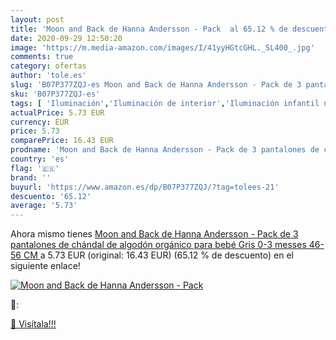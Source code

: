 ```yaml
---
layout: post
title: 'Moon and Back de Hanna Andersson - Pack  al 65.12 % de descuento'
date: 2020-09-29 12:50:20
image: 'https://m.media-amazon.com/images/I/41yyHGtcGHL._SL400_.jpg'
comments: true
category: ofertas
author: 'tole.es'
slug: 'B07P377ZQJ-es Moon and Back de Hanna Andersson - Pack de 3 pantalones de...'
sku: 'B07P377ZQJ-es'
tags: [ 'Iluminación','Iluminación de interior','Iluminación infantil nocturna','Lámparas e iluminación infantil','Monos para bebés niño','Ropa','Ropa de una pieza para bebés niño','Ropa para bebés','Ropa para bebés niño','bebé', ]
actualPrice: 5.73 EUR
currency: EUR
price: 5.73
comparePrice: 16.43 EUR
prodname: 'Moon and Back de Hanna Andersson - Pack de 3 pantalones de chándal de algodón orgánico para bebé  Gris  0-3 messes  46-56 CM '
country: 'es'
flag: '🇪🇸'
brand: ''
buyurl: 'https://www.amazon.es/dp/B07P377ZQJ/?tag=tolees-21'
descuento: '65.12'
average: '5.73'
---
```


Ahora mismo tienes [Moon and Back de Hanna Andersson - Pack de 3 pantalones de chándal de algodón orgánico para bebé  Gris  0-3 messes  46-56 CM ](https://www.amazon.es/dp/B07P377ZQJ/?tag=tolees-21) a 5.73 EUR (original: 16.43 EUR) (65.12 %  de descuento) en el siguiente enlace!

[![Moon and Back de Hanna Andersson - Pack ](https://m.media-amazon.com/images/I/41yyHGtcGHL._SL400_.jpg)](https://www.amazon.es/dp/B07P377ZQJ/?tag=tolees-21)

🔎:


[🛒 Visítala!!!](https://www.amazon.es/dp/B07P377ZQJ/?tag=tolees-21)
